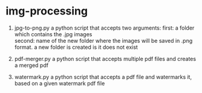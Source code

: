 # img-processing

1. jpg-to-png.py
a python script that accepts two arguments: 
first: a folder which contains the .jpg images  
second: name of the new folder where the images will be saved in .png format. a new folder is created is it does not exist


2. pdf-merger.py
a python script that accepts multiple pdf files and creates a merged pdf


3. watermark.py
a python script that accepts a pdf file and watermarks it, based on a given watermark pdf file
